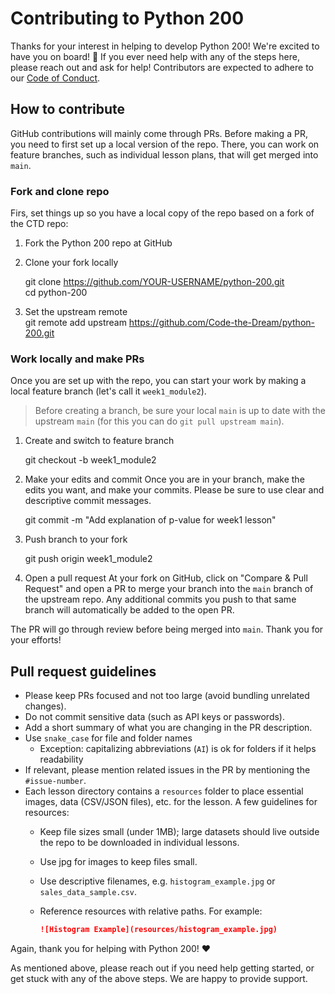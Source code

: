# Contributing to Python 200
Thanks for your interest in helping to develop Python 200! We're excited to have you on board! :tada: If you ever need help with any of the steps here, please reach out and ask for help! Contributors are expected to adhere to our [Code of Conduct](CODE_OF_CONDUCT.md).

## How to contribute
GitHub contributions will mainly come through PRs. Before making a PR, you need to first set up a local version of the repo. There, you can work on feature branches, such as individual lesson plans, that will get merged into `main`. 

### Fork and clone repo
Firs, set things up so you have a local copy of the repo based on a fork of the CTD repo:
1. Fork the Python 200 repo at GitHub
2. Clone your fork locally 

    git clone https://github.com/YOUR-USERNAME/python-200.git    
    cd python-200

3. Set the upstream remote     
    git remote add upstream https://github.com/Code-the-Dream/python-200.git

### Work locally and make PRs
Once you are set up with the repo, you can start your work by making a local feature branch (let's call it `week1_module2`). 

> Before creating a branch, be sure your local `main` is up to date with the upstream `main` (for this you can do `git pull upstream main`).

1. Create and switch to feature branch

    git checkout -b week1_module2

2. Make your edits and commit
Once you are in your branch, make the edits you want, and make your commits. Please be sure to use clear and descriptive commit messages.

    git commit -m "Add explanation of p-value for week1 lesson"

3. Push branch to your fork 

    git push origin week1_module2

4. Open a pull request
At your fork on GitHub, click on "Compare & Pull Request" and open a PR to merge your branch into the `main` branch of the upstream repo. Any additional commits you push to that same branch will automatically be added to the open PR. 

The PR will go through review before being merged into `main`. Thank you for your efforts! 

## Pull request guidelines
- Please keep PRs focused and not too large (avoid bundling unrelated changes). 
- Do not commit sensitive data (such as API keys or passwords).
- Add a short summary of what you are changing in the PR description. 
- Use `snake_case` for file and folder names
  - Exception: capitalizing abbreviations (`AI`) is ok for folders if it helps readability
- If relevant, please mention related issues in the PR by mentioning the `#issue-number`. 
- Each lesson directory contains a `resources` folder to place essential images, data (CSV/JSON files), etc. for the lesson. A few guidelines for resources: 
  - Keep file sizes small (under 1MB); large datasets should live outside the repo to be downloaded in individual lessons.
  - Use jpg for images to keep files small.
  - Use descriptive filenames, e.g. `histogram_example.jpg` or `sales_data_sample.csv`.
  - Reference resources with relative paths. For example:

    ```markdown
    ![Histogram Example](resources/histogram_example.jpg)


Again, thank you for helping with Python 200! :heart:

As mentioned above, please reach out if you need help getting started, or get stuck with any of the above steps. We are happy to provide support.

